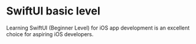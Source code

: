 # SwiftUI basic level
Learning SwiftUI (Beginner Level) for iOS app development is an excellent choice for aspiring iOS developers.
